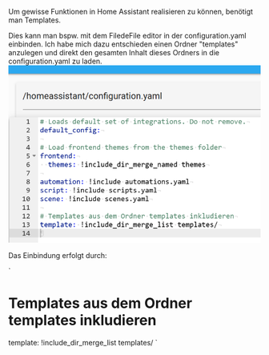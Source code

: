 Um gewisse Funktionen in Home Assistant realisieren zu können,
benötigt man Templates.

Dies kann man bspw. mit dem FiledeFile editor in der configuration.yaml einbinden.
Ich habe mich dazu entschieden einen Ordner "templates" anzulegen und direkt den gesamten Inhalt dieses Ordners in die configuration.yaml zu laden.
![configuration.yaml](image.png)

Das Einbindung erfolgt durch:

`
# Templates aus dem Ordner templates inkludieren
template: !include_dir_merge_list templates/
`